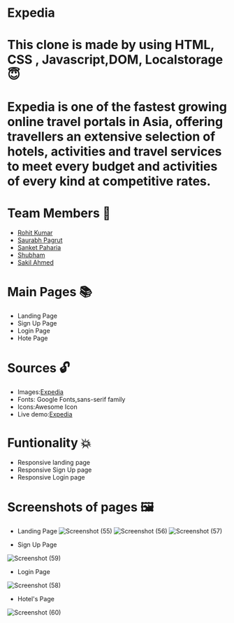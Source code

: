# Expedia

# This clone is made by using  HTML, CSS , Javascript,DOM, Localstorage 😇

# Expedia is one of the fastest growing online travel portals in Asia, offering travellers an extensive selection of hotels, activities and travel services to meet every budget and activities of every kind at competitive rates.

# Team Members 🤝
- [Rohit Kumar](https://github.com/Rohit1-1) 
- [Saurabh Pagrut](https://github.com/SaurabhPagrut)
- [Sanket Paharia](https://github.com/SanketPaharia)
- [Shubham](https://github.com/SJ0404)
- [Sakil Ahmed](https://github.com/0ALEX-2)
 
 # Main Pages 📚
 * Landing Page
 * Sign Up Page
 * Login Page
 * Hote Page
 
 # Sources 🔓
 * Images:[Expedia](https://www.expedia.co.in/)
 * Fonts: Google Fonts,sans-serif family
 * Icons:Awesome Icon
 *  Live demo:[Expedia](https://www.expedia.co.in/)

# Funtionality 💥
* Responsive landing page
* Responsive Sign Up page
* Responsive Login page

# Screenshots of pages 🖼️
* Landing Page
![Screenshot (55)](https://user-images.githubusercontent.com/99972374/167266210-e0f8d255-b3fa-4f98-a455-0d543af9a4bb.png)
![Screenshot (56)](https://user-images.githubusercontent.com/99972374/167266216-ec145908-c60f-47af-8667-6eaaf96effad.png)
![Screenshot (57)](https://user-images.githubusercontent.com/99972374/167266226-e871e0bc-ba08-4618-aa67-017dae90a77f.png)

* Sign Up Page

![Screenshot (59)](https://user-images.githubusercontent.com/99972374/167266243-6b60b169-29fe-4101-8f22-e8d9086d9f92.png)

* Login Page

![Screenshot (58)](https://user-images.githubusercontent.com/99972374/167266259-8ff6b698-a81d-4162-a333-9a974a6af7e9.png)

* Hotel's Page

![Screenshot (60)](https://user-images.githubusercontent.com/99972374/167266285-eaa09eaa-b7a1-4b61-9555-374f1973a050.png)


















